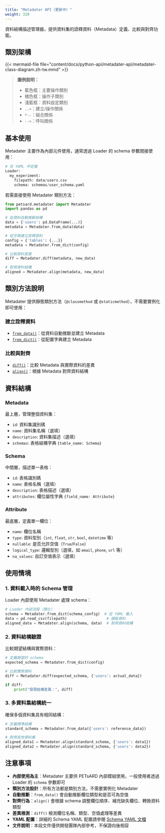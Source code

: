 ```yaml
---
title: "Metadater API（更新中）"
weight: 320
---
```


資料結構描述管理器，提供資料集的詮釋資料（Metadata）定義、比較與對齊功能。

## 類別架構

{{< mermaid-file file="content/docs/python-api/metadater-api/metadater-class-diagram.zh-tw.mmd" >}}

> **圖例說明：**
> - 藍色框：主要操作類別
> - 橘色框：操作子類別
> - 淺藍框：資料設定類別
> - `..>`：建立/操作關係
> - `*--`：組合關係
> - `-->`：呼叫關係

## 基本使用

Metadater 主要作為內部元件使用，通常透過 Loader 的 schema 參數間接使用：

```python
# 在 YAML 中定義
Loader:
  my_experiment:
    filepath: data/users.csv
    schema: schemas/user_schema.yaml
```

若需直接使用 Metadater 類別方法：

```python
from petsard.metadater import Metadater
import pandas as pd

# 從資料自動推斷結構
data = {'users': pd.DataFrame(...)}
metadata = Metadater.from_data(data)

# 從字典建立詮釋資料
config = {'tables': {...}}
metadata = Metadater.from_dict(config)

# 比較資料差異
diff = Metadater.diff(metadata, new_data)

# 對齊資料結構
aligned = Metadater.align(metadata, new_data)
```

## 類別方法說明

Metadater 提供靜態類別方法（`@classmethod` 或 `@staticmethod`），不需要實例化即可使用：

### 建立詮釋資料

- [`from_data()`](metadater_from_data.zh-tw.md)：從資料自動推斷並建立 Metadata
- [`from_dict()`](metadater_from_dict.zh-tw.md)：從配置字典建立 Metadata

### 比較與對齊

- [`diff()`](metadater_diff.zh-tw.md)：比較 Metadata 與實際資料的差異
- [`align()`](metadater_align.zh-tw.md)：根據 Metadata 對齊資料結構

## 資料結構

### Metadata
最上層，管理整個資料集：
- `id`: 資料集識別碼
- `name`: 資料集名稱（選填）
- `description`: 資料集描述（選填）
- `schemas`: 表格結構字典 `{table_name: Schema}`

### Schema
中間層，描述單一表格：
- `id`: 表格識別碼
- `name`: 表格名稱（選填）
- `description`: 表格描述（選填）
- `attributes`: 欄位屬性字典 `{field_name: Attribute}`

### Attribute
最底層，定義單一欄位：
- `name`: 欄位名稱
- `type`: 資料型別（`int`, `float`, `str`, `bool`, `datetime` 等）
- `nullable`: 是否允許空值（`True`/`False`）
- `logical_type`: 邏輯型別（選填，如 `email`, `phone`, `url` 等）
- `na_values`: 自訂空值表示（選填）

## 使用情境

### 1. 資料載入時的 Schema 管理

Loader 內部使用 Metadater 處理 schema：

```python
# Loader 內部流程（簡化）
schema = Metadater.from_dict(schema_config)  # 從 YAML 載入
data = pd.read_csv(filepath)                  # 讀取資料
aligned_data = Metadater.align(schema, data)  # 對齊資料結構
```

### 2. 資料結構驗證

比較期望結構與實際資料：

```python
# 定義期望的 schema
expected_schema = Metadater.from_dict(config)

# 比較實際資料
diff = Metadater.diff(expected_schema, {'users': actual_data})

if diff:
    print("發現結構差異：", diff)
```

### 3. 多資料集結構統一

確保多個資料集具有相同結構：

```python
# 定義標準結構
standard_schema = Metadater.from_data({'users': reference_data})

# 對齊其他資料集
aligned_data1 = Metadater.align(standard_schema, {'users': data1})
aligned_data2 = Metadater.align(standard_schema, {'users': data2})
```

## 注意事項

- **內部使用為主**：Metadater 主要供 PETsARD 內部模組使用，一般使用者透過 Loader 的 `schema` 參數即可
- **類別方法設計**：所有方法都是類別方法，不需要實例化 Metadater
- **自動推斷**：`from_data()` 會自動推斷欄位類型和是否可為空值
- **對齊行為**：`align()` 會根據 schema 調整欄位順序、補充缺失欄位、轉換資料類型
- **差異檢測**：`diff()` 檢測欄位名稱、類型、空值處理等差異
- **YAML 配置**：詳細的 Schema YAML 配置請參閱 [Schema YAML 文檔](../../schema-yaml/)
- **文件說明**：本段文件僅供開發團隊內部參考，不保證向後相容
